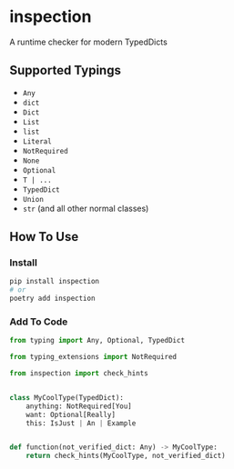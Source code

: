 # inspection

A runtime checker for modern TypedDicts

## Supported Typings

- `Any`
- `dict`
- `Dict`
- `List`
- `list`
- `Literal`
- `NotRequired`
- `None`
- `Optional`
- `T | ...`
- `TypedDict`
- `Union`
- `str` (and all other normal classes)

## How To Use

### Install

```bash
pip install inspection
# or
poetry add inspection
```

### Add To Code

```py
from typing import Any, Optional, TypedDict

from typing_extensions import NotRequired

from inspection import check_hints


class MyCoolType(TypedDict):
    anything: NotRequired[You]
    want: Optional[Really]
    this: IsJust | An | Example


def function(not_verified_dict: Any) -> MyCoolType:
    return check_hints(MyCoolType, not_verified_dict)
```
